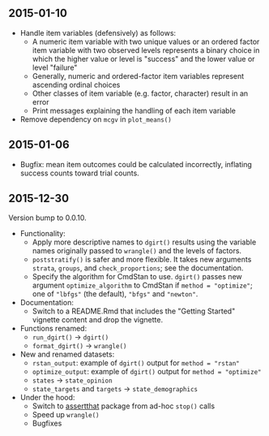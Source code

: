 ## 2015-01-10

  * Handle item variables (defensively) as follows:
    * A numeric item variable with two unique values or an ordered factor item
      variable with two observed levels represents a binary choice in which the
      higher value or level is "success" and the lower value or level "failure"
    * Generally, numeric and ordered-factor item variables represent ascending
      ordinal choices
    * Other classes of item variable (e.g. factor, character) result in an
      error
    * Print messages explaining the handling of each item variable
  * Remove dependency on `mcgv` in `plot_means()`

## 2015-01-06

  * Bugfix: mean item outcomes could be calculated incorrectly, inflating
    success counts toward trial counts.

## 2015-12-30

Version bump to 0.0.10.

  * Functionality:
    * Apply more descriptive names to `dgirt()` results using the variable names
      originally passed to `wrangle()` and the levels of factors.
    * `poststratify()` is safer and more flexible. It takes new arguments
      `strata`, `groups`, and `check_proportions`; see the documentation.
    * Specify the algorithm for CmdStan to use. `dgirt()` passes new argument
      `optimize_algorithm` to CmdStan if `method = "optimize"`; one of
      `"lbfgs"` (the default), `"bfgs"` and `"newton"`.
  * Documentation:
    * Switch to a README.Rmd that includes the "Getting Started" vignette
      content and drop the vignette.
  * Functions renamed:
    * `run_dgirt()` -> `dgirt()`
    * `format_dgirt()` -> `wrangle()`
  * New and renamed datasets:
    * `rstan_output`: example of `dgirt()` output for `method = "rstan"`
    * `optimize_output`: example of `dgirt()` output for `method = "optimize"`
    * `states` -> `state_opinion`
    * `state_targets` and `targets` -> `state_demographics`
  * Under the hood:
    * Switch to [assertthat](https://github.com/hadley/assertthat) package from
    ad-hoc `stop()` calls
    * Speed up `wrangle()`
    * Bugfixes
